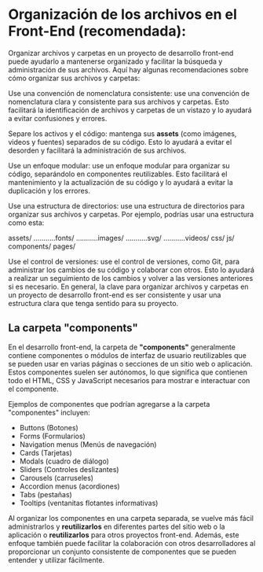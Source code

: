 # Organización de los archivos en el Front-End (recomendada):

Organizar archivos y carpetas en un proyecto de desarrollo front-end puede ayudarlo a mantenerse organizado y facilitar la búsqueda y administración de sus archivos. Aquí hay algunas recomendaciones sobre cómo organizar sus archivos y carpetas:

Use una convención de nomenclatura consistente: use una convención de nomenclatura clara y consistente para sus archivos y carpetas. Esto facilitará la identificación de archivos y carpetas de un vistazo y lo ayudará a evitar confusiones y errores.

Separe los activos y el código: mantenga sus **assets** (como imágenes, videos y fuentes) separados de su código. Esto lo ayudará a evitar el desorden y facilitará la administración de sus archivos.

Use un enfoque modular: use un enfoque modular para organizar su código, separándolo en componentes reutilizables. Esto facilitará el mantenimiento y la actualización de su código y lo ayudará a evitar la duplicación y los errores.

Use una estructura de directorios: use una estructura de directorios para organizar sus archivos y carpetas. Por ejemplo, podrías usar una estructura como esta:

assets/
...........fonts/
...........images/
...........svg/
...........videos/
css/
js/
components/
pages/

Use el control de versiones: use el control de versiones, como Git, para administrar los cambios de su código y colaborar con otros. Esto lo ayudará a realizar un seguimiento de los cambios y volver a las versiones anteriores si es necesario.
En general, la clave para organizar archivos y carpetas en un proyecto de desarrollo front-end es ser consistente y usar una estructura clara que tenga sentido para su proyecto.

## La carpeta "components"

En el desarrollo front-end, la carpeta de **"components"** generalmente contiene componentes o módulos de interfaz de usuario reutilizables que se pueden usar en varias páginas o secciones de un sitio web o aplicación. Estos componentes suelen ser autónomos, lo que significa que contienen todo el HTML, CSS y JavaScript necesarios para mostrar e interactuar con el componente.

Ejemplos de componentes que podrían agregarse a la carpeta "componentes" incluyen:

-   Buttons (Botones)
-   Forms (Formularios)
-   Navigation menus (Menús de navegación)
-   Cards (Tarjetas)
-   Modals (cuadro de diálogo)
-   Sliders (Controles deslizantes)
-   Carousels (carruseles)
-   Accordion menus (acordiones)
-   Tabs (pestañas)
-   Tooltips (ventanitas flotantes informativas)

Al organizar los componentes en una carpeta separada, se vuelve más fácil administrarlos y **reutilizarlos** en diferentes partes del sitio web o la aplicación o **reutilizarlos** para otros proyectos front-end. Además, este enfoque también puede facilitar la colaboración con otros desarrolladores al proporcionar un conjunto consistente de componentes que se pueden entender y utilizar fácilmente.
